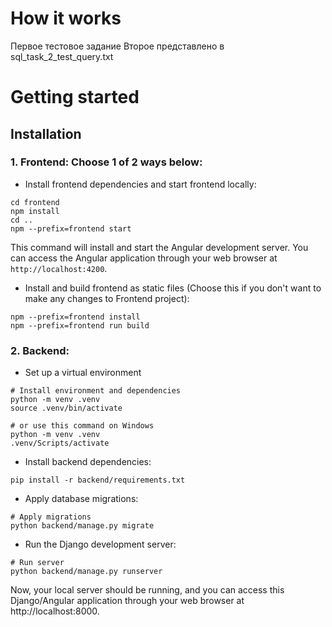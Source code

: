 
# How it works

Первое тестовое задание 
Второе представлено в sql_task_2_test_query.txt

# Getting started



## Installation
### 1. Frontend: Choose 1 of 2 ways below:
- Install frontend dependencies and start frontend locally:
```shell
cd frontend
npm install 
cd ..
npm --prefix=frontend start
```
This command will install and start the Angular development server. You can access the Angular application through your web browser at `http://localhost:4200`.

- Install and build frontend as static files (Choose this if you don't want to make any changes to Frontend project):
```shell
npm --prefix=frontend install
npm --prefix=frontend run build
```

### 2. Backend:
- Set up a virtual environment
```shell
# Install environment and dependencies
python -m venv .venv
source .venv/bin/activate

# or use this command on Windows
python -m venv .venv
.venv/Scripts/activate
```

- Install backend dependencies:
```shell
pip install -r backend/requirements.txt
```

- Apply database migrations:
```shell
# Apply migrations
python backend/manage.py migrate
```

- Run the Django development server:
```shell
# Run server
python backend/manage.py runserver
```

Now, your local server should be running, and you can access this Django/Angular application through your web browser at http://localhost:8000.

